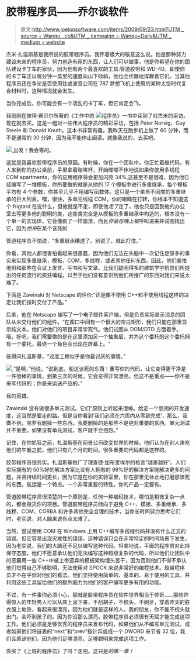 # 胶带程序员——乔尔谈软件

> 原文:[http://www.joelonsoftware.com/items/2009/09/23.html?UTM _ source = Wanqu . co&UTM _ campaign = Wanqu+Daily&UTM _ medium = website](http://www.joelonsoftware.com/items/2009/09/23.html?utm_source=wanqu.co&utm_campaign=Wanqu+Daily&utm_medium=website)

杰米·扎温斯基是我所说的胶带程序员。我怀着极大的敬意这么说。他是那种努力建设未来的程序员，努力创造有用的东西，让人们可以做事。他是你希望在你的团队建设卡丁车的家伙，因为他有两个最喜欢的工具:管道胶带和 WD-40。即使你的卡丁车正以每分钟一英里的速度向山下倾斜，他也会优雅地挥舞着它们。当其他程序员还在争论是否使用钛或波音公司在 787 梦想飞机上使用的某种太空时代复合材料时，这种情况就会发生。

当你完成后，你可能会有一个凌乱的卡丁车，但它肯定会飞。

我刚刚在彼得·赛贝尔所著的《工作中的 ![](../Images/274aedcc8709f1659a0eeb5f3480247c.png)程序员》一书中读到了对杰米的采访。现在就去买。这是一组对一些伟大程序员的精彩采访，包括 Peter Norvig、Guy Steele 和 Donald Knuth。这本书非常有趣，我昨天在跑步机上做了 60 分钟，而不是通常的 30 分钟，因为我不能停止阅读。就像我说的，去买吧。

[![](../Images/652a6eeb9bbf5f849b2284021bb7a154.png) ](https://i0.wp.com/www.joelonsoftware.com/wp-content/uploads/2009/09/23.jpg?ssl=1) 出发！我会等的。

这就是我喜欢胶带程序员的原因。有时候，你在一个团队中，你正忙着敲代码，有人来到你的办公桌前，手里拿着咖啡杯，开始喋喋不休地说如果你使用多线程 COM apartments，你的应用程序将会更加闪亮 34%,这甚至不是很难，因为他已经编写了一堆模板，你所要做的就是从他的 17 个模板中进行多重继承，每个模板平均有 4 个参数，你甚至几乎不用编写函数体。这只是一个来自不同类的多重继承的巨大列表，嘿，很快，多单元线程 COM。你的眼睛在打转，你根本不知道这个 frigtard 在说什么，但他就是不走，即使他*走了*走了，他也只是回到他的办公室去写更多他的聪明的类，这些类完全是从模板的多重继承中构造的，根本没有一个单一的实现体，它会像疯了一样崩溃，而且*你会在晚上被*呼叫进来并试图找出它，因为*他将*在某个该死的

管道程序员不怕说，“多重继承糟透了。别说了。就此打住。”

你看，其他人都很害怕看起来很愚蠢，因为他们无法在头脑中一次记住足够多的事实来实现多重继承，模板，COM，多线程，或者其他任何东西。因此，他们羞怯地附和那些在会议上发言、写书和写文章、比我们聪明得多的建筑学宇航员们所提出的任何流行的疯狂编程，以至于他们没有意识到他们所推广的东西对我们来说太难了。

下面是 Zawinski 对 Netscape 的评价:“正是像不使用 C++和不使用线程这样的决定让我们按时交付了产品。”

后来，他在 Netscape 编写了一个电子邮件客户端，但是负责实际显示消息的团队从未交付他们的组件。“在窗口中间有一个很大的空白矩形，我们只能在那里显示纯文本。他们对他们的项目非常学究气。他们试图从 DOM/DTD 方面着手。哦，好吧，我们需要做的是在这里添加另一个抽象层，并为这个委托的这个委托拥有一个委托。最终一个角色会出现在屏幕上。"

彼得问扎温斯基，“过度工程似乎是你最讨厌的事情。”

[![](../Images/77dd41cdd76f973e1dc73ab9451f6796.png) ](https://i0.wp.com/www.joelonsoftware.com/wp-content/uploads/2009/09/23bikes.jpg?ssl=1) “是啊，”他说，“说到底，船这该死的东西！重写你的代码，让它变得更干净是一件很棒的事情，到第三次的时候，它会变得非常漂亮。但这不是重点——你不是来写代码的；你是来运送产品的。”

我的英雄。

Zawinski 没有做很多单元测试。它们“原则上听起来很棒。给定一个悠闲的开发速度，这当然是要走的路。但是当你看到‘我们必须在六周内从零到完成’，那么，我做不到，除非我删掉一些东西。我要删掉的是那些不是绝对重要的东西。单元测试并不重要。如果没有单元测试，客户就不会抱怨。”

记住，在你抓狂之前，扎温斯基在网景公司改变世界的时候。他们认为在别人来吃他们的午餐之前，他们只有几个月的时间。很多重要的代码都是这样的。

胶带程序员很务实。扎温斯基推广了理查德·加布里埃尔的格言“越差越好”。人们实际拥有的 50%好的解决方案比没有人拥有的 99%好的解决方案能解决更多的问题，并且持续时间更长，因为它是在你的实验室里，你在那里无休止地打磨那该死的东西。航运是一个特点。一个非常重要的特性。你的产品一定要有。

管道胶带程序员很清楚的一个原则是，任何一种编码技术，哪怕是稍微复杂一点的，都会毁灭你的项目。管道胶带程序员倾向于避免 C++、模板、多重继承、多线程、COM、CORBA 和许多其他完全合理的技术，当你长时间努力思考它们时，老实说，对人脑来说有点太难了。

当然，尝试使用 COM 在 Windows 上用 C++编写多线程代码并没有什么正式的错误。但它容易出现灾难性的错误，这种错误只会在非常特定的时间场景下发生，因为老实说，我们的大脑还不足以编写这种代码。坦率地说，平庸的程序员对此持保守态度，他们不愿意承认他们无法编写这种超级复杂的代码，所以他们让团队中的恶霸用一些 C++中被上帝遗弃的模板架构埋头苦干，因为否则他们不得不承认他们觉得自己不够聪明，无法使用对 SPOCK 来说非常好的编程技术。胶带程序员才不在乎你对他们的看法。他们坚持使用简单的、基本的、易于使用的工具，并利用这些工具留给他们的额外脑力为他们的客户编写更多有用的功能。

不过，有一件事你必须小心，那就是胶带程序员在软件世界相当于帅哥……那些帅得惊人的年轻男人可以从床上滚下来，不刮胡子，不梳头，不刷牙，穿着昨天的脏衣服上地铁，看起来很漂亮，因为他们就是这样的人。我的朋友，你不能不梳头就出门。会吓到孩子的。因为你没那么漂亮。胶带程序员必须很有天赋才能完成这项工作。他们必须是足够优秀的程序员来发布代码，如果他们从不编写单元测试，或者如果他们将链表的“next”和“prev”指针异或成一个 DWORD 来节省 32 位，我们会原谅他们，因为他们足够漂亮、足够聪明来完成这项工作。

你买了《上班的程序员》了吗？走吧。这只是*的第一章！*